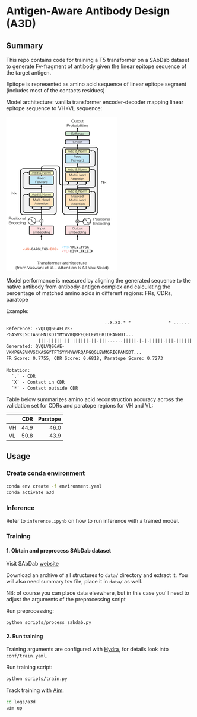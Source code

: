 # Antigen-Aware Antibody Design (A3D)

## Summary
This repo contains code for training a T5 transformer on a SAbDab dataset to generate Fv-fragment of antibody given the linear epitope sequence of the target antigen.

Epitope is represented as amino acid sequence of linear epitope segment (includes most of the contacts residues)


Model architecture: vanilla transformer encoder-decoder mapping linear epitope sequence to VH+VL sequence:

<img src="img/arch.png" alt="Model architecture" width="300"/>

Model performance is measured by aligning the generated sequence to the native antibody from antibody-antigen complex and calculating the percentage of matched amino acids in different regions: FRs, CDRs, paratope

Example:
```
                                     ..X.XX.* *              * ......
Reference: -VQLQQSGAELVK-PGASVKLSCTASGFNIKDTYMYWVKQRPEQGLEWIGRIDPANGDT...
            |||.||||| || ||||||.||.|||......|||||.|.|.|||||.|||.||||||
Generated: QVQLVQSGAE-VKKPGASVKVSCKASGYTFTSYYMYWVRQAPGQGLEWMGRIGPANGDT...
FR Score: 0.7755, CDR Score: 0.6818, Paratope Score: 0.7273

Notation:
  `.` - CDR
  `X` - Contact in CDR
  `*` - Contact outside CDR
```

Table below summarizes amino acid reconstruction accuracy across the validation set for CDRs and paratope regions for VH and VL:

|    |  CDR | Paratope |
|----|-----:|---------:|
| VH | 44.9 |     46.0 |
| VL | 50.8 |     43.9 |

## Usage
### Create conda environment

```bash
conda env create -f environment.yaml
conda activate a3d
```

### Inference
Refer to `inference.ipynb` on how to run inference with a trained model.

### Training

#### 1. Obtain and preprocess SAbDab dataset
Visit SAbDab [website](https://opig.stats.ox.ac.uk/webapps/newsabdab/sabdab/search/?all=true#downloads)

Download an archive of all structures to `data/` directory and extract it.
You will also need summary tsv file, place it in `data/` as well.

NB: of course you can place data elsewhere, but in this case you'll need to adjust the arguments of the preprocessing script

Run preprocessing:
```python
python scripts/process_sabdab.py
```

#### 2. Run training
Training arguments are configured with [Hydra](https://hydra.cc/), for details look into `conf/train.yaml`.

Run training script:
```bash
python scripts/train.py
```

Track training with [Aim](https://aimstack.readthedocs.io/en/latest/):
```bash
cd logs/a3d
aim up
```
